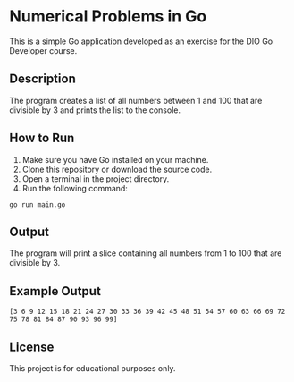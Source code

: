 # Numerical Problems in Go

This is a simple Go application developed as an exercise for the DIO Go Developer course.

## Description

The program creates a list of all numbers between 1 and 100 that are divisible by 3 and prints the list to the console.

## How to Run

1. Make sure you have Go installed on your machine.
2. Clone this repository or download the source code.
3. Open a terminal in the project directory.
4. Run the following command:

```
go run main.go
```

## Output

The program will print a slice containing all numbers from 1 to 100 that are divisible by 3.

## Example Output

```
[3 6 9 12 15 18 21 24 27 30 33 36 39 42 45 48 51 54 57 60 63 66 69 72 75 78 81 84 87 90 93 96 99]
```

## License

This project is for educational purposes only.
